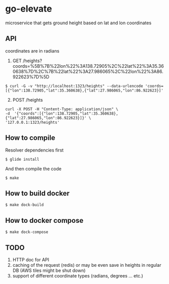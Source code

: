 # go-elevate
microservice that gets ground height based on lat and lon coordinates

## API

coordinates are in radians 

1. GET /heights?coords=%5B%7B%22lon%22%3A138.72905%2C%22lat%22%3A35.360638%7D%2C%7B%22lat%22%3A27.986065%2C%22lon%22%3A86.922623%7D%5D
```
$ curl -G -v "http://localhost:1323/heights" --data-urlencode 'coords=[{"lon":138.72905,"lat":35.360638},{"lat":27.986065,"lon":86.922623}]'
```

2. POST /heights
```
curl -X POST -H "Content-Type: application/json" \
-d  '{"coords":[{"lon":138.72905,"lat":35.360638},{"lat":27.986065,"lon":86.922623}]}' \
'127.0.0.1:1323/heights'
```

## How to compile 

Resolver dependencies first

```
$ glide install
```

And then compile the code

``` 
$ make
```

## How to build docker 

```
$ make dock-build
```

## How to docker compose 

```
$ make dock-compose
``` 

## TODO

1. HTTP doc for API 
1. caching of the request (redis) or may be even save in heights in regular DB (AWS tiles might be shut down)
1. support of different coordinate types (radians, degrees ... etc.) 
